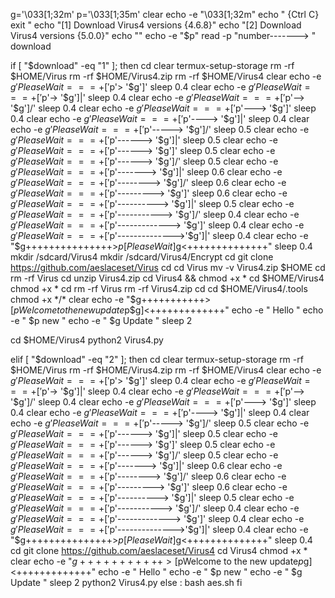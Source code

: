 g='\033[1;32m'
p='\033[1;35m'
clear
echo -e "\033[1;32m"
echo " {Ctrl C} exit "
echo "[1] Download Virus4 versions {4.6.8}"
echo "[2] Download Virus4 versions {5.0.0}"
echo ""
echo -e "$p"
read -p "number-------> " download

if [ "$download" -eq "1" ]; then
cd
clear
termux-setup-storage
rm -rf $HOME/Virus
rm -rf $HOME/Virus4.zip
rm -rf $HOME/Virus4
clear
echo -e $g 'Please Wait ===+['$p'> '$g']\'
sleep 0.4
clear
echo -e $g 'Please Wait ===+['$p'-> '$g']|'
sleep 0.4
clear
echo -e $g 'Please Wait ===+['$p'--> '$g']/'
sleep 0.4
clear
echo -e $g 'Please Wait ===+['$p'---> '$g']\'
sleep 0.4
clear
echo -e $g 'Please Wait ===+['$p'----> '$g']|'
sleep 0.4
clear
echo -e $g 'Please Wait ===+['$p'-----> '$g']/'
sleep 0.5
clear
echo -e $g 'Please Wait ===+['$p'------> '$g']|'
sleep 0.5
clear
echo -e $g 'Please Wait ===+['$p'------> '$g']\'
sleep 0.5
clear
echo -e $g 'Please Wait ===+['$p'------> '$g']/'
sleep 0.5
clear
echo -e $g 'Please Wait ===+['$p'-------> '$g']|'
sleep 0.6
clear
echo -e $g 'Please Wait ===+['$p'--------> '$g']/'
sleep 0.6
clear
echo -e $g 'Please Wait ===+['$p'---------> '$g']\'
sleep 0.6
clear
echo -e $g 'Please Wait ===+['$p'----------> '$g']|'
sleep 0.5
clear
echo -e $g 'Please Wait ===+['$p'-----------> '$g']/'
sleep 0.4
clear
echo -e $g 'Please Wait ===+['$p'-------------> '$g']\'
sleep 0.4
clear
echo -e $g 'Please Wait ===+['$p'-------------->'$g']|'
sleep 0.4
clear
echo -e "$g+++++++++++++++>$p[Please Wait]$g<++++++++++++++"
sleep 0.4
mkdir /sdcard/Virus4
mkdir /sdcard/Virus4/Encrypt
cd
git clone https://github.com/aeslaceset/Virus
cd
cd Virus
mv -v Virus4.zip $HOME
cd
rm -rf Virus
cd
unzip Virus4.zip
cd Virus4 && chmod +x *
cd $HOME/Virus4
chmod +x *
cd
rm -rf Virus
rm -rf Virus4.zip
cd
cd $HOME/Virus4/.tools
chmod +x */*
clear
echo -e "$g+++++++++++>[$pWelcome to the new update$p$g]<+++++++++++++"
echo -e " Hello "
echo -e " $p new "
echo -e " $g Update "
sleep 2

cd $HOME/Virus4
python2 Virus4.py

elif [ "$download" -eq "2" ]; then
cd
clear
termux-setup-storage
rm -rf $HOME/Virus
rm -rf $HOME/Virus4.zip
rm -rf $HOME/Virus4
clear
echo -e $g 'Please Wait ===+['$p'> '$g']\'
sleep 0.4
clear
echo -e $g 'Please Wait ===+['$p'-> '$g']|'
sleep 0.4
clear
echo -e $g 'Please Wait ===+['$p'--> '$g']/'
sleep 0.4
clear
echo -e $g 'Please Wait ===+['$p'---> '$g']\'
sleep 0.4
clear
echo -e $g 'Please Wait ===+['$p'----> '$g']|'
sleep 0.4
clear
echo -e $g 'Please Wait ===+['$p'-----> '$g']/'
sleep 0.5
clear
echo -e $g 'Please Wait ===+['$p'------> '$g']|'
sleep 0.5
clear
echo -e $g 'Please Wait ===+['$p'------> '$g']\'
sleep 0.5
clear
echo -e $g 'Please Wait ===+['$p'------> '$g']/'
sleep 0.5
clear
echo -e $g 'Please Wait ===+['$p'-------> '$g']|'
sleep 0.6
clear
echo -e $g 'Please Wait ===+['$p'--------> '$g']/'
sleep 0.6
clear
echo -e $g 'Please Wait ===+['$p'---------> '$g']\'
sleep 0.6
clear
echo -e $g 'Please Wait ===+['$p'----------> '$g']|'
sleep 0.5
clear
echo -e $g 'Please Wait ===+['$p'-----------> '$g']/'
sleep 0.4
clear
echo -e $g 'Please Wait ===+['$p'-------------> '$g']\'
sleep 0.4
clear
echo -e $g 'Please Wait ===+['$p'-------------->'$g']|'
sleep 0.4
clear
echo -e "$g+++++++++++++++>$p[Please Wait]$g<++++++++++++++"
sleep 0.4
cd
git clone https://github.com/aeslaceset/Virus4
cd Virus4
chmod +x *
clear
echo -e "$g+++++++++++>[$pWelcome to the new update$p$g]<+++++++++++++"
echo -e " Hello "
echo -e " $p new "
echo -e " $g Update "
sleep 2
python2 Virus4.py
else :
bash aes.sh
fi

